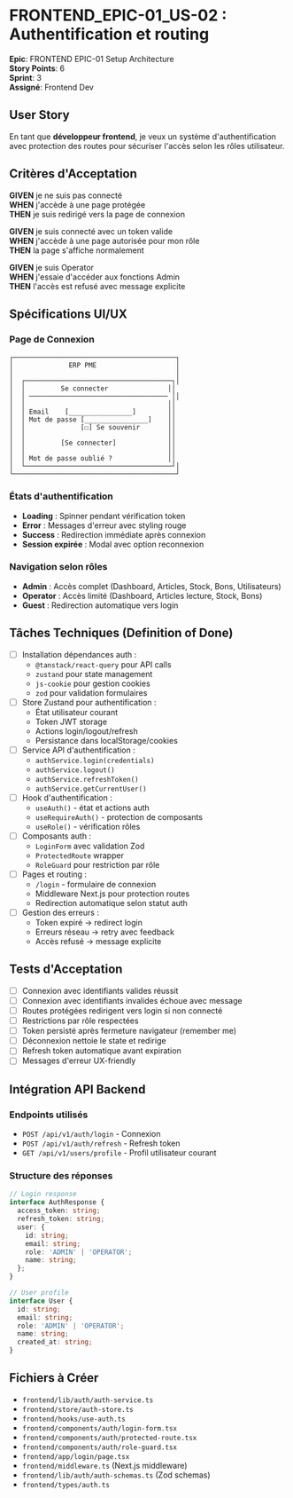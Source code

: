 # FRONTEND_EPIC-01_US-02 : Authentification et routing

**Epic**: FRONTEND EPIC-01 Setup Architecture  
**Story Points**: 6  
**Sprint**: 3  
**Assigné**: Frontend Dev  

## User Story

En tant que **développeur frontend**, je veux un système d'authentification avec protection des routes pour sécuriser l'accès selon les rôles utilisateur.

## Critères d'Acceptation

**GIVEN** je ne suis pas connecté  
**WHEN** j'accède à une page protégée  
**THEN** je suis redirigé vers la page de connexion  

**GIVEN** je suis connecté avec un token valide  
**WHEN** j'accède à une page autorisée pour mon rôle  
**THEN** la page s'affiche normalement  

**GIVEN** je suis Operator  
**WHEN** j'essaie d'accéder aux fonctions Admin  
**THEN** l'accès est refusé avec message explicite  

## Spécifications UI/UX

### Page de Connexion
```
┌─────────────────────────────────────────┐
│              ERP PME                    │
│                                         │
│  ┌─────────────────────────────────────┐│
│  │         Se connecter               ││
│  │ ─────────────────────────────────── ││
│  │                                    ││
│  │ Email    [________________]        ││
│  │ Mot de passe [________________]    ││
│  │              [☐] Se souvenir       ││
│  │                                    ││
│  │         [Se connecter]             ││
│  │                                    ││
│  │ Mot de passe oublié ?              ││
│  └─────────────────────────────────────┘│
└─────────────────────────────────────────┘
```

### États d'authentification
- **Loading** : Spinner pendant vérification token
- **Error** : Messages d'erreur avec styling rouge
- **Success** : Redirection immédiate après connexion
- **Session expirée** : Modal avec option reconnexion

### Navigation selon rôles
- **Admin** : Accès complet (Dashboard, Articles, Stock, Bons, Utilisateurs)
- **Operator** : Accès limité (Dashboard, Articles lecture, Stock, Bons)
- **Guest** : Redirection automatique vers login

## Tâches Techniques (Definition of Done)

- [ ] Installation dépendances auth :
  - `@tanstack/react-query` pour API calls
  - `zustand` pour state management
  - `js-cookie` pour gestion cookies
  - `zod` pour validation formulaires
- [ ] Store Zustand pour authentification :
  - État utilisateur courant
  - Token JWT storage
  - Actions login/logout/refresh
  - Persistance dans localStorage/cookies
- [ ] Service API d'authentification :
  - `authService.login(credentials)`
  - `authService.logout()`
  - `authService.refreshToken()`
  - `authService.getCurrentUser()`
- [ ] Hook d'authentification :
  - `useAuth()` - état et actions auth
  - `useRequireAuth()` - protection de composants
  - `useRole()` - vérification rôles
- [ ] Composants auth :
  - `LoginForm` avec validation Zod
  - `ProtectedRoute` wrapper
  - `RoleGuard` pour restriction par rôle
- [ ] Pages et routing :
  - `/login` - formulaire de connexion
  - Middleware Next.js pour protection routes
  - Redirection automatique selon statut auth
- [ ] Gestion des erreurs :
  - Token expiré → redirect login
  - Erreurs réseau → retry avec feedback
  - Accès refusé → message explicite

## Tests d'Acceptation

- [ ] Connexion avec identifiants valides réussit
- [ ] Connexion avec identifiants invalides échoue avec message
- [ ] Routes protégées redirigent vers login si non connecté
- [ ] Restrictions par rôle respectées
- [ ] Token persisté après fermeture navigateur (remember me)
- [ ] Déconnexion nettoie le state et redirige
- [ ] Refresh token automatique avant expiration
- [ ] Messages d'erreur UX-friendly

## Intégration API Backend

### Endpoints utilisés
- `POST /api/v1/auth/login` - Connexion
- `POST /api/v1/auth/refresh` - Refresh token
- `GET /api/v1/users/profile` - Profil utilisateur courant

### Structure des réponses
```typescript
// Login response
interface AuthResponse {
  access_token: string;
  refresh_token: string;
  user: {
    id: string;
    email: string;
    role: 'ADMIN' | 'OPERATOR';
    name: string;
  };
}

// User profile
interface User {
  id: string;
  email: string;
  role: 'ADMIN' | 'OPERATOR';
  name: string;
  created_at: string;
}
```

## Fichiers à Créer

- `frontend/lib/auth/auth-service.ts`
- `frontend/store/auth-store.ts`
- `frontend/hooks/use-auth.ts`
- `frontend/components/auth/login-form.tsx`
- `frontend/components/auth/protected-route.tsx`
- `frontend/components/auth/role-guard.tsx`
- `frontend/app/login/page.tsx`
- `frontend/middleware.ts` (Next.js middleware)
- `frontend/lib/auth/auth-schemas.ts` (Zod schemas)
- `frontend/types/auth.ts`